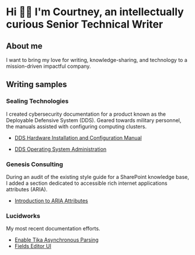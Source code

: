 # Hi 👋🏾 I'm Courtney, an intellectually curious Senior Technical Writer

## About me

I want to bring my love for writing, knowledge-sharing, and technology to a mission-driven impactful company.

## Writing samples

### Sealing Technologies

I created cybersecurity documentation for a product known as the Deployable Defensive System (DDS). Geared towards military personnel, the manuals assisted with configuring computing clusters.

* [DDS Hardware Installation and Configuration Manual](https://github.com/coro121/documentation-samples/blob/main/hardware-installation-configuration.md)

* [DDS Operating System Administration](https://github.com/coro121/documentation-samples/blob/main/operating-systems-admin.md)

### Genesis Consulting

During an audit of the existing style guide for a SharePoint knowledge base, I added a section dedicated to accessible rich internet applications attributes (ARIA).

* [Introduction to ARIA Attributes](https://github.com/coro121/documentation-samples/blob/main/WAI-ARIA.md)

### Lucidworks

My most recent documentation efforts.

* [Enable Tika Asynchronous Parsing](https://doc.lucidworks.com/how-to/1wdwkx/enable-tika-asynchronous-parsing)
* [Fields Editor UI](https://doc.lucidworks.com/fusion/5.5/nmi4j0/fields-editor-ui)
